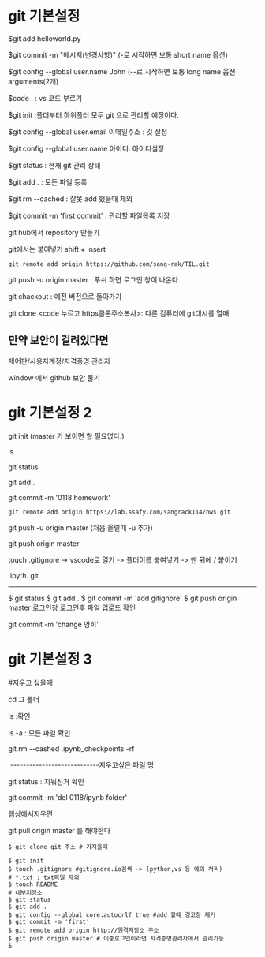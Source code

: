 # git 기본설정

$git add helloworld.py

$git commit -m "메시지(변경사항)" (-로 시작하면 보통 short name 옵션)

$git config --global user.name John (--로 시작하면 보통 long name 옵션 arguments(2개)



$code . : vs 코드 부르기

$git init :폴더부터 하위폴터 모두 git 으로 관리할 예정이다.

$git config --global user.email 이메일주소 : 깃 설정

$git config --global user.name 아이디: 아이디설정

$git status :  현재 git 관리 상태



$git add . : 모든 파일 등록

$git rm --cached <file> :  잘못 add 했을때 제외

$git commit -m 'first commit' : 관리할 파일목록 저장

git hub에서 repository 만들기

git에서는 붙여넣기 shift + insert 

```
git remote add origin https://github.com/sang-rak/TIL.git
```

git push -u origin master : 푸쉬 하면 로그인 창이 나온다



git chackout : 예전 버전으로 돌아가기 



git clone <code 누르고 https클론주소복사>: 다른 컴퓨터에 git대시를 열때

## 만약 보안이 걸려있다면  

제어판/사용자계정/자격증명 관리자

window 에서 github 보안 풀기



# git 기본설정 2

git init (master 가 보이면 할 필요없다.)



ls 

git status



git add . 

git commit -m '0118 homework'

```
git remote add origin https://lab.ssafy.com/sangrack114/hws.git
```

git push -u origin master (처음 올릴때 -u 추가) 

git push origin master 

touch .gitignore -> vscode로 열기 -> 폴더이름 붙여넣기 -> 맨 뒤에 / 붙이기

.ipyth. git



-------

$ git status
$ git add .
$ git commit -m 'add gitignore'
$ git push origin master
로그인창 로그인후 파일 업로드 확인

git commit -m 'change 영희'



# git 기본설정 3

#지우고 싶을때

cd 그 폴더

ls :확인

ls -a : 모든 파일 확인

git rm --cashed .ipynb_checkpoints -rf

​                            ----------------------------지우고싶은 파일 명

git status : 지워진거 확인

git commit -m 'del 0118/ipynb folder'



웹상에서지우면

git pull origin master 를 해야한다



```
$ git clone git 주소 # 가져올때

$ git init
$ touch .gitignore #gitignore.io검색 -> (python,vs 등 예외 처리)
# *.txt : txt파일 제외
$ touch README
# 내부저장소
$ git status
$ git add .
$ git config --global core.autocrlf true #add 할때 경고창 제거
$ git commit -m 'first'
$ git remote add origin http://원격저장소 주소
$ git push origin master # 이중로그인이라면 자격증명관리자에서 관리가능
$ 

```

